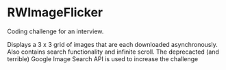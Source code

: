 RWImageFlicker
==============
Coding challenge for an interview.

Displays a 3 x 3 grid of images that are each downloaded asynchronously. 
Also contains search functionality and infinite scroll. 
The deprecacted (and terrible) Google Image Search API is used to increase the challenge
